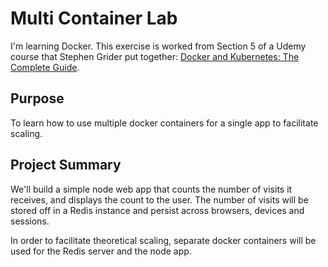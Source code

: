 # Multi Container Lab

I'm learning Docker. This exercise is worked from Section 5 of a Udemy course that Stephen Grider put together: [Docker and Kubernetes: The Complete Guide](https://www.udemy.com/course/docker-and-kubernetes-the-complete-guide/).

## Purpose

To learn how to use multiple docker containers for a single app to facilitate scaling.

## Project Summary

We'll build a simple node web app that counts the number of visits it receives, and displays the count to the user. The number of visits will be stored off in a Redis instance and persist across browsers, devices and sessions.

In order to facilitate theoretical scaling, separate docker containers will be used for the Redis server and the node app.
